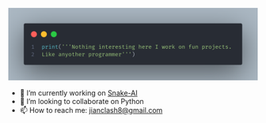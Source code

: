 ![code png](https://github.com/JianClash/JianClash/blob/606fef32e8c7fb63f814e19983be6231b2d5dc07/code1.png)

- 🔭 I’m currently working on [Snake-AI](https://github.com/JianClash/Snake-AI/)
- 👯 I’m looking to collaborate on Python
- 📫 How to reach me: jianclash8@gmail.com
<!--
**JianClash/JianClash** is a ✨ _special_ ✨ repository because its `README.md` (this file) appears on your GitHub profile.

Here are some ideas to get you started:

- 🔭 I’m currently working on ...
- 🌱 I’m currently learning ...
- 👯 I’m looking to collaborate on ...
- 🤔 I’m looking for help with ...
- 💬 Ask me about ...
- 📫 How to reach me: ... jianclash8@gmail.com
- 😄 Pronouns: ...
- ⚡ Fun fact: ...
-->
